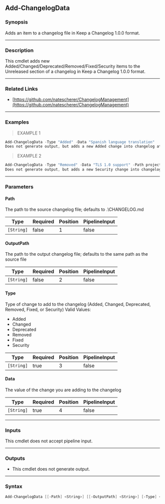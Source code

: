 Add-ChangelogData
-----------------

### Synopsis
Adds an item to a changelog file in Keep a Changelog 1.0.0 format.

---

### Description

This cmdlet adds new Added/Changed/Deprecated/Removed/Fixed/Security items to the Unreleased section of a
changelog in Keep a Changelog 1.0.0 format.

---

### Related Links
* [https://github.com/natescherer/ChangelogManagement](https://github.com/natescherer/ChangelogManagement)

---

### Examples
> EXAMPLE 1

```PowerShell
Add-ChangelogData -Type "Added" -Data "Spanish language translation"
Does not generate output, but adds a new Added change into changelog at  .\CHANGELOG.md.
```
> EXAMPLE 2

```PowerShell
Add-ChangelogData -Type "Removed" -Data "TLS 1.0 support" -Path project\CHANGELOG.md
Does not generate output, but adds a new Security change into changelog at project\CHANGELOG.md.
```

---

### Parameters
#### **Path**
The path to the source changelog file; defaults to .\CHANGELOG.md

|Type      |Required|Position|PipelineInput|
|----------|--------|--------|-------------|
|`[String]`|false   |1       |false        |

#### **OutputPath**
The path to the output changelog file; defaults to the same path as the source file

|Type      |Required|Position|PipelineInput|
|----------|--------|--------|-------------|
|`[String]`|false   |2       |false        |

#### **Type**
Type of change to add to the changelog (Added, Changed, Deprecated, Removed, Fixed, or Security)
Valid Values:

* Added
* Changed
* Deprecated
* Removed
* Fixed
* Security

|Type      |Required|Position|PipelineInput|
|----------|--------|--------|-------------|
|`[String]`|true    |3       |false        |

#### **Data**
The value of the change you are adding to the changelog

|Type      |Required|Position|PipelineInput|
|----------|--------|--------|-------------|
|`[String]`|true    |4       |false        |

---

### Inputs
This cmdlet does not accept pipeline input.

---

### Outputs
* This cmdlet does not generate output.

---

### Syntax
```PowerShell
Add-ChangelogData [[-Path] <String>] [[-OutputPath] <String>] [-Type] <String> [-Data] <String> [<CommonParameters>]
```
